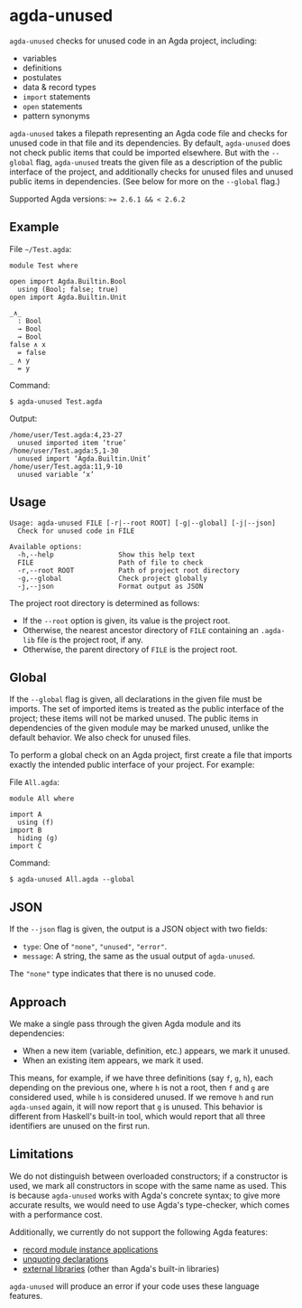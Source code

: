 # agda-unused

`agda-unused` checks for unused code in an Agda project, including:

- variables
- definitions
- postulates
- data & record types
- `import` statements
- `open` statements
- pattern synonyms

`agda-unused` takes a filepath representing an Agda code file and checks for
unused code in that file and its dependencies. By default, `agda-unused` does
not check public items that could be imported elsewhere. But with the `--global`
flag, `agda-unused` treats the given file as a description of the public
interface of the project, and additionally checks for unused files and unused
public items in dependencies. (See below for more on the `--global` flag.)

Supported Agda versions: `>= 2.6.1 && < 2.6.2`

## Example

File `~/Test.agda`:

```
module Test where

open import Agda.Builtin.Bool
  using (Bool; false; true)
open import Agda.Builtin.Unit

_∧_
  : Bool
  → Bool
  → Bool
false ∧ x
  = false
_ ∧ y
  = y
```

Command:

```
$ agda-unused Test.agda
```

Output:

```
/home/user/Test.agda:4,23-27
  unused imported item ‘true’
/home/user/Test.agda:5,1-30
  unused import ‘Agda.Builtin.Unit’
/home/user/Test.agda:11,9-10
  unused variable ‘x’
```

## Usage

```
Usage: agda-unused FILE [-r|--root ROOT] [-g|--global] [-j|--json]
  Check for unused code in FILE

Available options:
  -h,--help                Show this help text
  FILE                     Path of file to check
  -r,--root ROOT           Path of project root directory
  -g,--global              Check project globally
  -j,--json                Format output as JSON
```

The project root directory is determined as follows:

- If the `--root` option is given, its value is the project root.
- Otherwise, the nearest ancestor directory of `FILE` containing an `.agda-lib`
 file is the project root, if any.
- Otherwise, the parent directory of `FILE` is the project root.

## Global

If the `--global` flag is given, all declarations in the given file must be
imports. The set of imported items is treated as the public interface of the
project; these items will not be marked unused. The public items in dependencies
of the given module may be marked unused, unlike the default behavior. We also
check for unused files.

To perform a global check on an Agda project, first create a file that imports
exactly the intended public interface of your project. For example:

File `All.agda`:

```
module All where

import A
  using (f)
import B
  hiding (g)
import C
```

Command:

```
$ agda-unused All.agda --global
```

## JSON

If the `--json` flag is given, the output is a JSON object with two fields:

- `type`: One of `"none"`, `"unused"`, `"error"`.
- `message`: A string, the same as the usual output of `agda-unused`.

The `"none"` type indicates that there is no unused code.

## Approach

We make a single pass through the given Agda module and its dependencies:

- When a new item (variable, definition, etc.) appears, we mark it unused.
- When an existing item appears, we mark it used.

This means, for example, if we have three definitions (say `f`, `g`, `h`), each
depending on the previous one, where `h` is not a root, then `f` and `g` are
considered used, while `h` is considered unused. If we remove `h` and run
`agda-unsed` again, it will now report that `g` is unused. This behavior is
different from Haskell's built-in tool, which would report that all three
identifiers are unused on the first run.

## Limitations

We do not distinguish between overloaded constructors; if a constructor is used,
we mark all constructors in scope with the same name as used. This is because
`agda-unused` works with Agda's concrete syntax; to give more accurate results,
we would need to use Agda's type-checker, which comes with a performance cost.

Additionally, we currently do not support the following Agda features:

- [record module instance applications](https://agda.readthedocs.io/en/v2.6.1.3/language/module-system.html#parameterised-modules)
- [unquoting declarations](https://agda.readthedocs.io/en/v2.6.1.3/language/reflection.html#id3)
- [external libraries](https://agda.readthedocs.io/en/v2.6.1.3/tools/package-system.html)
(other than Agda's built-in libraries)

`agda-unused` will produce an error if your code uses these language features.

